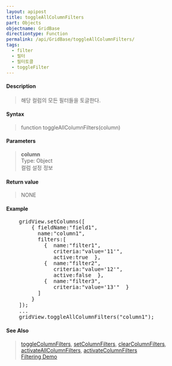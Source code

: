 ```yaml
---
layout: apipost
title: toggleAllColumnFilters
part: Objects
objectname: GridBase
directiontype: Function
permalink: /api/GridBase/toggleAllColumnFilters/
tags:
  - filter
  - 필터
  - 필터토클
  - toggleFilter
---
```



#### Description

> 해당 컬럼의 모든 필터들을 토글한다.

#### Syntax

> function toggleAllColumnFilters(column)

#### Parameters

> **column**  
> Type: Object  
> 컬럼 설정 정보  


#### Return value

> NONE

#### Example

<pre class="prettyprint">
    gridView.setColumns([
        { fieldName:"field1", 
          name:"column1", 
          filters:[
            {  name:"filter1",
               criteria:"value='11'",
               active:true  },
            {  name:"filter2",
               criteria:"value='12'",
               active:false  },
            {  name:"filter3",
               criteria:"value='13'"  }
          ]
        }
    ]);
    ...
    gridView.toggleAllColumnFilters("column1");
</pre>

#### See Also
> [toggleColumnFilters](/api/GridBase/toggleColumnFilters), [setColumnFilters](/api/GridBase/setColumnFilters), [clearColumnFilters](/api/GridBase/clearColumnFilters), [activateAllColumnFilters](/api/GridBase/activateAllColumnFilters), [activateColumnFilters](/api/GridBase/activateColumnFilters)  
> [Filtering Demo](http://demo.realgrid.com/Demo/ColumnFiltering)